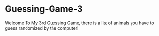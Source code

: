 # Guessing-Game-3
Welcome To My 3rd Guessing Game, there is a list of animals you have to guess randomized by the computer!
